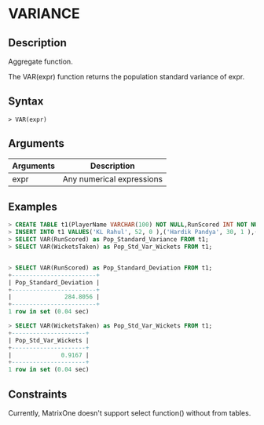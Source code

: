 # **VARIANCE**

## **Description**

Aggregate function.

The VAR(expr) function returns the population standard variance of expr.


## **Syntax**

```
> VAR(expr)
```
## **Arguments**
|  Arguments   | Description  |
|  ----  | ----  |
| expr  | Any numerical expressions |


## **Examples**

```sql
> CREATE TABLE t1(PlayerName VARCHAR(100) NOT NULL,RunScored INT NOT NULL,WicketsTaken INT NOT NULL);
> INSERT INTO t1 VALUES('KL Rahul', 52, 0 ),('Hardik Pandya', 30, 1 ),('Ravindra Jadeja', 18, 2 ),('Washington Sundar', 10, 1),('D Chahar', 11, 2 ),  ('Mitchell Starc', 0, 3);
> SELECT VAR(RunScored) as Pop_Standard_Variance FROM t1;
> SELECT VAR(WicketsTaken) as Pop_Std_Var_Wickets FROM t1;


> SELECT VAR(RunScored) as Pop_Standard_Deviation FROM t1;
+------------------------+
| Pop_Standard_Deviation |
+------------------------+
|               284.8056 |
+------------------------+
1 row in set (0.04 sec)

> SELECT VAR(WicketsTaken) as Pop_Std_Var_Wickets FROM t1;
+---------------------+
| Pop_Std_Var_Wickets |
+---------------------+
|              0.9167 |
+---------------------+
1 row in set (0.04 sec)

```

## **Constraints**

Currently, MatrixOne doesn't support select function() without from tables.
